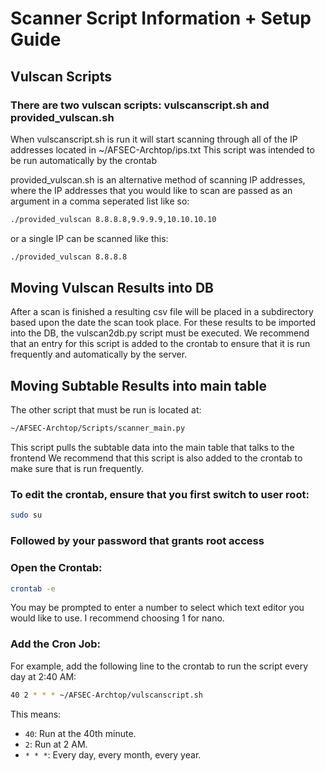# Scanner Script Information + Setup Guide

## Vulscan Scripts

### There are two vulscan scripts: vulscanscript.sh and provided_vulscan.sh

When vulscanscript.sh is run it will start scanning through all of the IP addresses located in ~/AFSEC-Archtop/ips.txt
This script was intended to be run automatically by the crontab

provided_vulscan.sh is an alternative method of scanning IP addresses, where the IP addresses that you would like to scan are passed as an argument in a comma seperated list like so:
```bash
./provided_vulscan 8.8.8.8,9.9.9.9,10.10.10.10
```

or a single IP can be scanned like this:
```bash
./provided_vulscan 8.8.8.8
```

## Moving Vulscan Results into DB
After a scan is finished a resulting csv file will be placed in a subdirectory based upon the date the scan took place.
For these results to be imported into the DB, the vulscan2db.py script must be executed.
We recommend that an entry for this script is added to the crontab to ensure that it is run frequently and automatically by the server.

## Moving Subtable Results into main table 
The other script that must be run is located at:
```bash
~/AFSEC-Archtop/Scripts/scanner_main.py
```
This script pulls the subtable data into the main table that talks to the frontend
We recommend that this script is also added to the crontab to make sure that is run frequently.

### To edit the crontab, ensure that you first switch to user root:
```bash
sudo su
```
### Followed by your password that grants root access

### Open the Crontab:
```bash
crontab -e
```
You may be prompted to enter a number to select which text editor you would like to use. I recommend choosing 1 for nano.

### Add the Cron Job:
For example, add the following line to the crontab to run the script every day at 2:40 AM:
```bash
40 2 * * * ~/AFSEC-Archtop/vulscanscript.sh
```

This means:
- `40`: Run at the 40th minute.
- `2`: Run at 2 AM.
- `* * *`: Every day, every month, every year.
